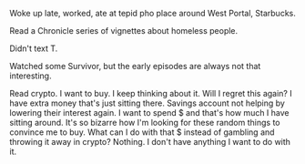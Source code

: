 Woke up late, worked, ate at tepid pho place around West Portal, Starbucks.

Read a Chronicle series of vignettes about homeless people.

Didn't text T.

Watched some Survivor, but the early episodes are always not that interesting.

Read crypto. I want to buy. I keep thinking about it. Will I regret this again? I have extra money that's just sitting there. Savings account not helping by lowering their interest again. I want to spend $ and that's how much I have sitting around. It's so bizarre how I'm looking for these random things to convince me to buy. What can I do with that $ instead of gambling and throwing it away in crypto? Nothing. I don't have anything I want to do with it.
